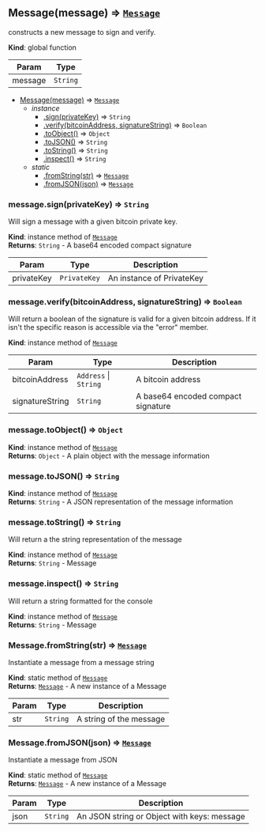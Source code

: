 <a name="Message"></a>
## Message(message) ⇒ <code>[Message](#Message)</code>
constructs a new message to sign and verify.

**Kind**: global function  

| Param | Type |
| --- | --- |
| message | <code>String</code> | 


* [Message(message)](#Message) ⇒ <code>[Message](#Message)</code>
  * _instance_
    * [.sign(privateKey)](#Message+sign) ⇒ <code>String</code>
    * [.verify(bitcoinAddress, signatureString)](#Message+verify) ⇒ <code>Boolean</code>
    * [.toObject()](#Message+toObject) ⇒ <code>Object</code>
    * [.toJSON()](#Message+toJSON) ⇒ <code>String</code>
    * [.toString()](#Message+toString) ⇒ <code>String</code>
    * [.inspect()](#Message+inspect) ⇒ <code>String</code>
  * _static_
    * [.fromString(str)](#Message.fromString) ⇒ <code>[Message](#Message)</code>
    * [.fromJSON(json)](#Message.fromJSON) ⇒ <code>[Message](#Message)</code>

<a name="Message+sign"></a>
### message.sign(privateKey) ⇒ <code>String</code>
Will sign a message with a given bitcoin private key.

**Kind**: instance method of <code>[Message](#Message)</code>  
**Returns**: <code>String</code> - A base64 encoded compact signature  

| Param | Type | Description |
| --- | --- | --- |
| privateKey | <code>PrivateKey</code> | An instance of PrivateKey |

<a name="Message+verify"></a>
### message.verify(bitcoinAddress, signatureString) ⇒ <code>Boolean</code>
Will return a boolean of the signature is valid for a given bitcoin address.
If it isn't the specific reason is accessible via the "error" member.

**Kind**: instance method of <code>[Message](#Message)</code>  

| Param | Type | Description |
| --- | --- | --- |
| bitcoinAddress | <code>Address</code> &#124; <code>String</code> | A bitcoin address |
| signatureString | <code>String</code> | A base64 encoded compact signature |

<a name="Message+toObject"></a>
### message.toObject() ⇒ <code>Object</code>
**Kind**: instance method of <code>[Message](#Message)</code>  
**Returns**: <code>Object</code> - A plain object with the message information  
<a name="Message+toJSON"></a>
### message.toJSON() ⇒ <code>String</code>
**Kind**: instance method of <code>[Message](#Message)</code>  
**Returns**: <code>String</code> - A JSON representation of the message information  
<a name="Message+toString"></a>
### message.toString() ⇒ <code>String</code>
Will return a the string representation of the message

**Kind**: instance method of <code>[Message](#Message)</code>  
**Returns**: <code>String</code> - Message  
<a name="Message+inspect"></a>
### message.inspect() ⇒ <code>String</code>
Will return a string formatted for the console

**Kind**: instance method of <code>[Message](#Message)</code>  
**Returns**: <code>String</code> - Message  
<a name="Message.fromString"></a>
### Message.fromString(str) ⇒ <code>[Message](#Message)</code>
Instantiate a message from a message string

**Kind**: static method of <code>[Message](#Message)</code>  
**Returns**: <code>[Message](#Message)</code> - A new instance of a Message  

| Param | Type | Description |
| --- | --- | --- |
| str | <code>String</code> | A string of the message |

<a name="Message.fromJSON"></a>
### Message.fromJSON(json) ⇒ <code>[Message](#Message)</code>
Instantiate a message from JSON

**Kind**: static method of <code>[Message](#Message)</code>  
**Returns**: <code>[Message](#Message)</code> - A new instance of a Message  

| Param | Type | Description |
| --- | --- | --- |
| json | <code>String</code> | An JSON string or Object with keys: message |

